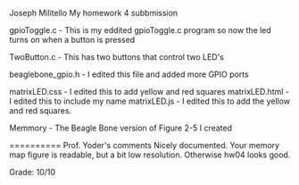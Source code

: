 Joseph Militello
My homework 4 subbmission

gpioToggle.c - This is my eddited gpioToggle.c program so now the led turns on when a button is pressed

TwoButton.c - This has two buttons that control two LED's

beaglebone_gpio.h - I edited this file and added more GPIO ports

matrixLED.css - I edited this to add yellow and red squares
matrixLED.html - I edited this to include my name
matrixLED.js - I edited this to add the yellow and red squares.

Memmory - The Beagle Bone version of Figure 2-5 I created


==========
Prof. Yoder's comments
Nicely documented.
Your memory map figure is readable, but a bit low resolution.
Otherwise hw04 looks good.

Grade:  10/10